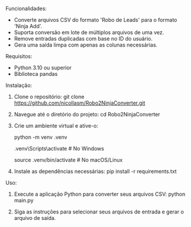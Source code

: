 Funcionalidades:
- Converte arquivos CSV do formato 'Robo de Leads' para o formato 'Ninja Add'.
- Suporta conversão em lote de múltiplos arquivos de uma vez.
- Remove entradas duplicadas com base no ID do usuário.
- Gera uma saída limpa com apenas as colunas necessárias.

Requisitos:
- Python 3.10 ou superior
- Biblioteca pandas

Instalação:
1. Clone o repositório:
   git clone https://github.com/nicollasm/Robo2NinjaConverter.git

2. Navegue até o diretório do projeto:
   cd Robo2NinjaConverter

3. Crie um ambiente virtual e ative-o:
   
   python -m venv .venv
   
   .venv\\Scripts\\activate  # No Windows
   
   source .venv/bin/activate  # No macOS/Linux

5. Instale as dependências necessárias:
   pip install -r requirements.txt

Uso:
1. Execute a aplicação Python para converter seus arquivos CSV:
   python main.py

2. Siga as instruções para selecionar seus arquivos de entrada e gerar o arquivo de saída.
